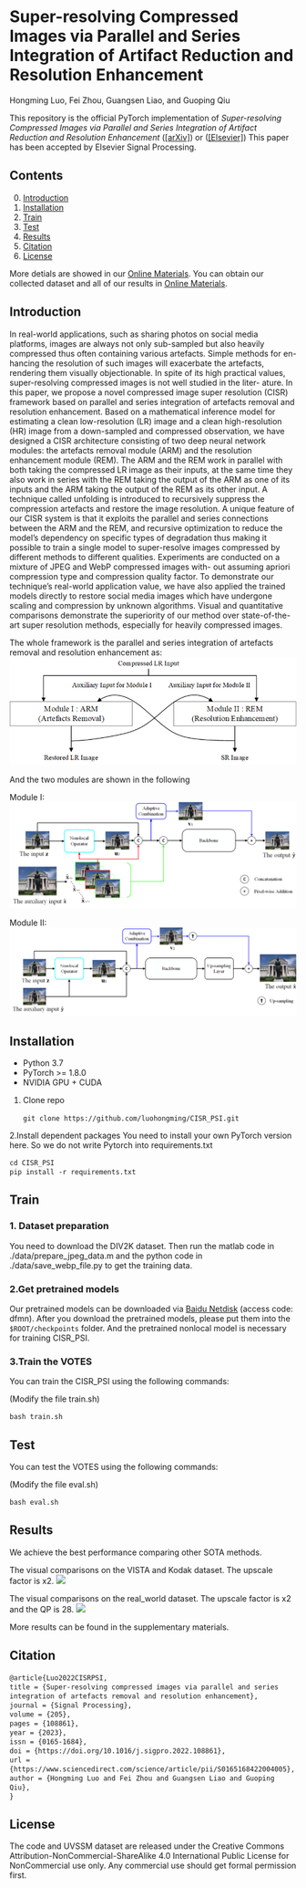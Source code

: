 # Super-resolving Compressed Images via Parallel and Series Integration of Artifact Reduction and Resolution Enhancement 
Hongming Luo, Fei Zhou, Guangsen Liao, and Guoping Qiu

This repository is the official PyTorch implementation of *Super-resolving Compressed Images via Parallel and Series Integration of Artifact Reduction and Resolution Enhancement*
([[arXiv]](https://arxiv.org/abs/2103.01698)) or ([[Elsevier]](https://www.sciencedirect.com/science/article/pii/S0165168422004005?dgcid=rss_sd_all))
This paper has been accepted by Elsevier Signal Processing.

## Contents 

0. [Introduction](#Introduction)
1. [Installation](#Installation)
2. [Train](#Train)
3. [Test](#Test)
4. [Results](#Results)
5. [Citation](#Citation)
6. [License](#License)


More detials are showed in our [Online Materials](http://www.vista.ac.cn/cisr-pcs/).
You can obtain our collected dataset and all of our results in [Online Materials](http://www.vista.ac.cn/cisr-pcs/).

<h2 id="Introduction"> Introduction </h2>
In real-world applications, such as sharing photos on social media platforms, images are always not only
sub-sampled but also heavily compressed thus often containing various artefacts. Simple methods for en-
hancing the resolution of such images will exacerbate the artefacts, rendering them visually objectionable.
In spite of its high practical values, super-resolving compressed images is not well studied in the liter-
ature. In this paper, we propose a novel compressed image super resolution (CISR) framework based on
parallel and series integration of artefacts removal and resolution enhancement. Based on a mathematical
inference model for estimating a clean low-resolution (LR) image and a clean high-resolution (HR) image
from a down-sampled and compressed observation, we have designed a CISR architecture consisting of
two deep neural network modules: the artefacts removal module (ARM) and the resolution enhancement
module (REM). The ARM and the REM work in parallel with both taking the compressed LR image as their
inputs, at the same time they also work in series with the REM taking the output of the ARM as one of
its inputs and the ARM taking the output of the REM as its other input. A technique called unfolding is
introduced to recursively suppress the compression artefacts and restore the image resolution. A unique
feature of our CISR system is that it exploits the parallel and series connections between the ARM and the
REM, and recursive optimization to reduce the model’s dependency on specific types of degradation thus
making it possible to train a single model to super-resolve images compressed by different methods to
different qualities. Experiments are conducted on a mixture of JPEG and WebP compressed images with-
out assuming apriori compression type and compression quality factor. To demonstrate our technique’s
real-world application value, we have also applied the trained models directly to restore social media
images which have undergone scaling and compression by unknown algorithms. Visual and quantitative
comparisons demonstrate the superiority of our method over state-of-the-art super resolution methods,
especially for heavily compressed images.


The whole framework is the parallel and series integration of artefacts removal and resolution enhancement as:
![](./figures/fig1_c.png)

And the two modules are shown in the following

Module I:
![](./figures/Fig2_a.png)


Module II:
![](./figures/Fig2_b.png)


<h2 id="Installation"> Installation </h2>

* Python 3.7
* PyTorch >= 1.8.0
* NVIDIA GPU + CUDA

1. Clone repo

    ```git clone https://github.com/luohongming/CISR_PSI.git```

2.Install dependent packages
    You need to install your own PyTorch version here. So we do not write Pytorch into requirements.txt

    cd CISR_PSI
    pip install -r requirements.txt


<h2 id="Train"> Train </h2>

### 1. Dataset preparation

You need to download the DIV2K dataset. 
Then run the matlab code in ./data/prepare_jpeg_data.m and the 
python code in ./data/save_webp_file.py to get the training data.

### 2.Get pretrained models
   Our pretrained models can be downloaded via [Baidu Netdisk](https://pan.baidu.com/s/1fMGcxR5s08Uv0JUp_R2e4w) (access code: dfmn). After you download the pretrained models,
   please put them into the ```$ROOT/checkpoints``` folder.
   And the pretrained nonlocal model is necessary for training CISR_PSI.

### 3.Train the VOTES 
   You can train the CISR_PSI using the following commands:

   (Modify the file train.sh)

   ``` 
   bash train.sh
   ```

<h2 id="Test"> Test </h2>

   You can test the VOTES using the following commands:

   (Modify the file eval.sh)

   ``` 
   bash eval.sh
   ```



<h2 id="Results"> Results </h2>

We achieve the best performance comparing other SOTA methods.

The visual comparisons on the VISTA and Kodak dataset. The upscale factor is x2.
![](./figures/fig5.png)

The visual comparisons on the real_world dataset. The upscale factor is x2 and the QP is 28.
![](./figures/fig6_1.png)

More results can be found in the supplementary materials. 


<h2 id="Citation"> Citation </h2>

```
@article{Luo2022CISRPSI,
title = {Super-resolving compressed images via parallel and series integration of artefacts removal and resolution enhancement},
journal = {Signal Processing},
volume = {205},
pages = {108861},
year = {2023},
issn = {0165-1684},
doi = {https://doi.org/10.1016/j.sigpro.2022.108861},
url = {https://www.sciencedirect.com/science/article/pii/S0165168422004005},
author = {Hongming Luo and Fei Zhou and Guangsen Liao and Guoping Qiu},
}
```


<h2 id="License"> License </h2> 

   The code and UVSSM dataset are released under the Creative Commons Attribution-NonCommercial-ShareAlike 4.0 International
   Public License for NonCommercial use only. Any commercial use should get formal permission first. 